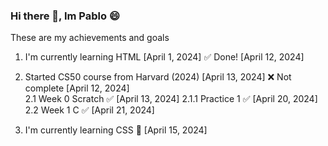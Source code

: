 ### Hi there 👋, Im Pablo 😄

These are my achievements and goals

1.  I'm currently learning HTML      [April 1, 2024] 
    ✅ Done!                        [April 12, 2024]
                                                                                
2.  Started CS50 course from Harvard (2024)  [April 13, 2024]  ❌ Not complete [April 12, 2024]                
 2.1  Week 0 Scratch ✅ [April 13, 2024]
  2.1.1 Practice 1 ✅   [April 20, 2024]
 2.2  Week 1 C ✅       [April 21, 2024]
    
3.  I'm currently learning CSS 🎨 [April 15, 2024] 

    
<!--
**BecerraPablo/BecerraPablo** is a ✨ _special_ ✨ repository because its `README.md` (this file) appears on your GitHub profile.

Here are some ideas to get you started:

- 🔭 I’m currently working on ...
- 👯 I’m looking to collaborate on ...
- 🤔 I’m looking for help with ...
- 💬 Ask me about ...
- 📫 How to reach me: ...
- ⚡ Fun fact: ...
-->
